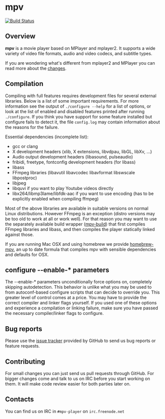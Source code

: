 mpv
===

[![Build Status](https://api.travis-ci.org/mpv-player/mpv.png)](https://travis-ci.org/mpv-player/mpv)

Overview
--------

**mpv** is a movie player based on MPlayer and mplayer2. It supports a wide
variety of video file formats, audio and video codecs, and subtitle types.

If you are wondering what's different from mplayer2 and MPlayer you can read
more about the [changes][changes].

Compilation
-----------

Compiling with full features requires development files for several
external libraries. Below is a list of some important requirements. For
more information see the output of `./configure --help` for a list of options,
or look at the list of enabled and disabled features printed after running
`./configure`. If you think you have support for some feature installed
but configure fails to detect it, the file `config.log` may contain
information about the reasons for the failure.

Essential dependencies (incomplete list):

- gcc or clang
- X development headers (xlib, X extensions, libvdpau, libGL, libXv, ...)
- Audio output development headers (libasound, pulseaudio)
- fribidi, freetype, fontconfig development headers (for libass)
- libass
- FFmpeg libraries (libavutil libavcodec libavformat libswscale libpostproc)
- libjpeg
- libquvi if you want to play Youtube videos directly
- libx264/libmp3lame/libfdk-aac if you want to use encoding (has to be
  explicitly enabled when compiling ffmpeg)

Most of the above libraries are available in suitable versions on normal
Linux distributions. However FFmpeg is an exception (distro versions may be
too old to work at all or work well). For that reason you may want to use
the separately available build wrapper ([mpv-build][mpv-build]) that first compiles FFmpeg
libraries and libass, and then compiles the player statically linked against
those.

If you are running Mac OSX and using homebrew we provide [homebrew-mpv][homebrew-mpv], an up
to date formula that compiles mpv with sensible dependencies and defaults for
OSX.

configure --enable-* parameters
-------------------------------

The --enable-* parameters unconditionally force options on, completely
skipping autodetection. This behavior is unlike what you may be used to from
autoconf-based configure scripts that can decide to override you. This greater
level of control comes at a price. You may have to provide the correct compiler
and linker flags yourself.
If you used one of these options and experience a compilation or
linking failure, make sure you have passed the necessary compiler/linker flags
to configure.

Bug reports
-----------

Please use the [issue tracker][issue tracker] provided by GitHub to send us bug
reports or feature requests.

Contributing
------------

For small changes you can just send us pull requests through GitHub. For bigger
changes come and talk to us on IRC before you start working on them. It will
make code review easier for both parties later on.

Contacts
--------

You can find us on IRC in `#mpv-player` on `irc.freenode.net`

[changes]: https://github.com/mpv-player/mpv/blob/master/DOCS/man/en/changes.rst
[mpv-build]: https://github.com/mpv-player/mpv-build
[homebrew-mpv]: https://github.com/mpv-player/homebrew-mpv
[issue tracker]:  https://github.com/mpv-player/mpv/issues
